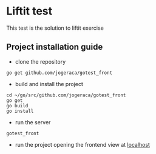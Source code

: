 # Liftit test

This test is the solution to liftit exercise

## Project installation guide

- clone the repository

```
go get github.com/jogeraca/gotest_front
```

- build and install the project

```
cd ~/go/src/github.com/jogeraca/gotest_front
go get
go build
go install
```

- run the server

```
gotest_front
```

- run the project opening the frontend view at [localhost](http://localhost:3000/)